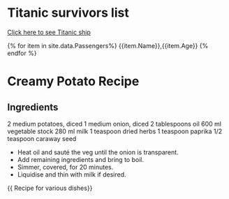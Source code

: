 


# Titanic survivors list


[Click here to see Titanic ship](https://upload.wikimedia.org/wikipedia/commons/thumb/f/fd/RMS_Titanic_3.jpg/1200px-RMS_Titanic_3.jpg)

{% for item in site.data.Passengers%}
{{item.Name}},{{item.Age}}
{% endfor %}


# Creamy Potato Recipe

## Ingredients
2 medium potatoes, diced
1 medium onion, diced
2 tablespoons oil
600 ml vegetable stock
280 ml milk
1 teaspoon dried herbs
1 teaspoon paprika
1/2 teaspoon caraway seed

 - Heat oil and sauté the veg until the onion is transparent.
 - Add remaining ingredients and bring to boil.
 - Simmer, covered, for 20 minutes.
 - Liquidise and thin with milk if desired.



<!DOCTYPE html>
<html lang="en">
<head></head>
<body>
<main>
<div>
{{ Recipe for various dishes}}
</div>
</main>
</body>
</html>
